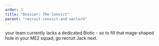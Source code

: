 ```yaml
---
order: 1
title: "Dossier: The Convict"
parent: "recruit-convict-and-warlord"
---
```


your team currently lacks a dedicated Biotic - so to fill that mage-shaped hole in your ME2 squad, go recruit Jack next.
